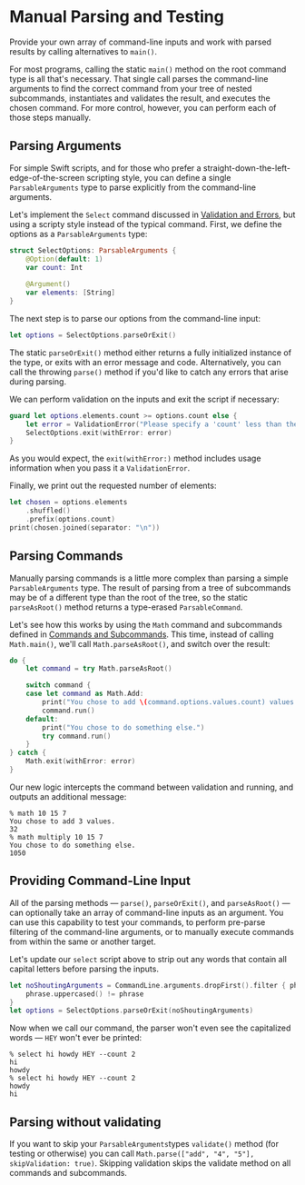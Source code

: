 # Manual Parsing and Testing

Provide your own array of command-line inputs and work with parsed results by calling alternatives to `main()`.

For most programs, calling the static `main()` method on the root command type is all that's necessary. That single call parses the command-line arguments to find the correct command from your tree of nested subcommands, instantiates and validates the result, and executes the chosen command. For more control, however, you can perform each of those steps manually.

## Parsing Arguments

For simple Swift scripts, and for those who prefer a straight-down-the-left-edge-of-the-screen scripting style, you can define a single `ParsableArguments` type to parse explicitly from the command-line arguments.

Let's implement the `Select` command discussed in [Validation and Errors](05%20Validation%20and%20Errors.md), but using a scripty style instead of the typical command. First, we define the options as a `ParsableArguments` type:

```swift
struct SelectOptions: ParsableArguments {
    @Option(default: 1)
    var count: Int
    
    @Argument()
    var elements: [String]
}
```

The next step is to parse our options from the command-line input:

```swift
let options = SelectOptions.parseOrExit()
```

The static `parseOrExit()` method either returns a fully initialized instance of the type, or exits with an error message and code. Alternatively, you can call the throwing `parse()` method if you'd like to catch any errors that arise during parsing.

We can perform validation on the inputs and exit the script if necessary:

```swift
guard let options.elements.count >= options.count else {
    let error = ValidationError("Please specify a 'count' less than the number of elements.")
    SelectOptions.exit(withError: error)
}
```

As you would expect, the `exit(withError:)` method includes usage information when you pass it a `ValidationError`.

Finally, we print out the requested number of elements: 

```swift
let chosen = options.elements
    .shuffled()
    .prefix(options.count)
print(chosen.joined(separator: "\n"))
```

## Parsing Commands

Manually parsing commands is a little more complex than parsing a simple `ParsableArguments` type. The result of parsing from a tree of subcommands may be of a different type than the root of the tree, so the static `parseAsRoot()` method returns a type-erased `ParsableCommand`.

Let's see how this works by using the `Math` command and subcommands defined in [Commands and Subcommands](03%20Commands%20and%20Subcommands.md). This time, instead of calling `Math.main()`, we'll call `Math.parseAsRoot()`, and switch over the result:

```swift
do {
    let command = try Math.parseAsRoot()

    switch command {
    case let command as Math.Add:
        print("You chose to add \(command.options.values.count) values.")
        command.run()
    default:
        print("You chose to do something else.")
        try command.run()
    }
} catch {
    Math.exit(withError: error)
}
```
Our new logic intercepts the command between validation and running, and outputs an additional message:

```
% math 10 15 7
You chose to add 3 values.
32
% math multiply 10 15 7
You chose to do something else.
1050
```

## Providing Command-Line Input

All of the parsing methods — `parse()`, `parseOrExit()`, and `parseAsRoot()` — can optionally take an array of command-line inputs as an argument. You can use this capability to test your commands, to perform pre-parse filtering of the command-line arguments, or to manually execute commands from within the same or another target.

Let's update our `select` script above to strip out any words that contain all capital letters before parsing the inputs.

```swift
let noShoutingArguments = CommandLine.arguments.dropFirst().filter { phrase in
    phrase.uppercased() != phrase
}
let options = SelectOptions.parseOrExit(noShoutingArguments)
```

Now when we call our command, the parser won't even see the capitalized words — `HEY` won't ever be printed:

```
% select hi howdy HEY --count 2
hi
howdy
% select hi howdy HEY --count 2
howdy
hi
```

## Parsing without validating

If you want to skip your `ParsableArguments`types `validate()` method (for testing or otherwise) you can call
`Math.parse(["add", "4", "5"], skipValidation: true)`. Skipping validation skips the validate method on all commands
and subcommands.
